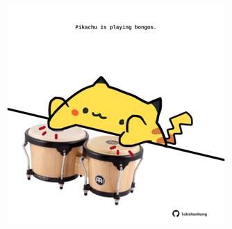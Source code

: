 <!-- built at 29/09/2024, 01:27:56 UTC -->
<p align="center">
  <img width="500" height="500" src="./ReadmeImage.svg">
</p>
